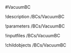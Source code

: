 <!-- MOOSE Object Documentation Stub: Remove this when content is added. -->
#VacuumBC

!description /BCs/VacuumBC

!parameters /BCs/VacuumBC

!inputfiles /BCs/VacuumBC

!childobjects /BCs/VacuumBC
